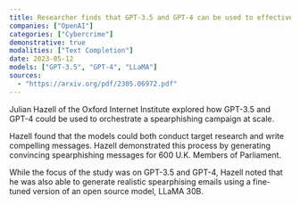 ```yaml
---
title: Researcher finds that GPT-3.5 and GPT-4 can be used to effectively generate spearphishing messages at scale
companies: ["OpenAI"]
categories: ["Cybercrime"]
demonstrative: true
modalities: ["Text Completion"]
date: 2023-05-12
models: ["GPT-3.5", "GPT-4", "LLaMA"]
sources:
  - "https://arxiv.org/pdf/2305.06972.pdf"
---
```


Julian Hazell of the Oxford Internet Institute explored how GPT-3.5 and GPT-4
could be used to orchestrate a spearphishing campaign at scale.

Hazell found that the models could both conduct target research and write
compelling messages. Hazell demonstrated this process by generating
convincing spearphishing messages for 600 U.K. Members of Parliament.

While the focus of the study was on GPT-3.5 and GPT-4, Hazell noted that
he was also able to generate realistic spearphising emails using a fine-tuned
version of an open source model, LLaMA 30B.
